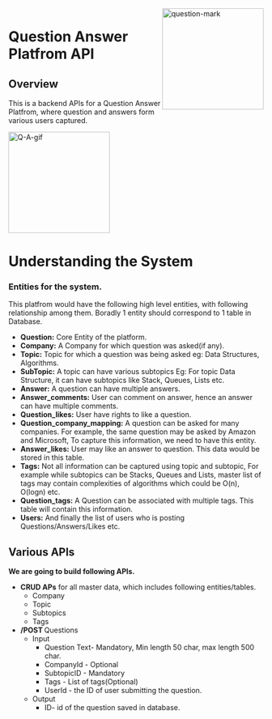 <img align= right width = 200 src="https://us.v-cdn.net/6031544/uploads/editor/ac/j3835e181avs.gif" alt = "question-mark"/>

<h1>Question Answer Platfrom API</h1>

## Overview
This is a backend APIs for a Question Answer Platfrom, where question and answers form various users captured.


<img width = 200  src="https://www.raulvelazquezphd.com/wp-content/uploads/2017/10/Interview-Questions.gif" alt="Q-A-gif"/>

<h1>Understanding the System</h1>
<h3>Entities for the system.</h3>
<p>This platfrom would have the following high level entities, with following relationship among them. Boradly 1 entity should correspond to 1 table in Database. </p>
<ul>
  <li><strong>Question:</strong> Core Entity of the platform.</li>
  <li><strong>Company:</strong> A Company for which question was asked(if any).</li>
  <li><strong>Topic:</strong> Topic for which a question was being asked eg: Data Structures, Algorithms.</li>
  <li><strong>SubTopic:</strong> A topic can have various subtopics Eg: For topic Data Structure, it can have subtopics like Stack, Queues, Lists etc.</li>
  <li><strong>Answer:</strong> A question can have multiple answers.</li>
  <li><strong>Answer_comments:</strong> User can comment on answer, hence an answer can have multiple comments.</li>
  <li><strong>Question_likes:</strong> User have rights to like a question.</li>
  <li><strong>Question_company_mapping:</strong> A question can be asked for many companies. For example, the same question may be asked by Amazon and Microsoft, To capture this information, we need to have this entity.</li>
  <li><strong>Answer_likes:</strong> User may like an answer to question. This data would be stored in this table.</li>
  <li><strong>Tags:</strong> Not all information can be captured using topic and subtopic, For example while subtopics can be Stacks, Queues and Lists, master list of tags may contain complexities of algorithms which could be O(n), O(logn) etc.</li>
  <li><strong>Question_tags:</strong> A Question can be associated with multiple tags. This table will contain this information.</li>
  <li><strong>Users:</strong> And finally the list of users who is posting Questions/Answers/Likes etc.</li>
</ul>

## Various APIs
<Strong>We are going to build following APIs.</strong>

<ul>
  <li><strong>CRUD APs</strong> for all master data, which includes following entities/tables.
    <ul>
      <li>Company</li>
      <li>Topic</li>
      <li>Subtopics</li>
      <li>Tags</li>
    </ul>
  
  </li>

  <li><strong>/POST </strong>Questions
    <ul>
      <li>Input
        <ul>
          <li>Question Text- Mandatory, Min length 50 char, max length 500 char.</li>
          <li>CompanyId - Optional</li>
          <li>SubtopicID - Mandatory</li>
          <li>Tags - List of tags(Optional)</li>
          <li>UserId - the ID of user submitting the question.</li>
        </ul>
      </li>
      <li>Output
        <ul>
          <li>ID- id of the question saved in database.</li>
        </ul>
      </li>
    </ul>
  </li>
</ul>